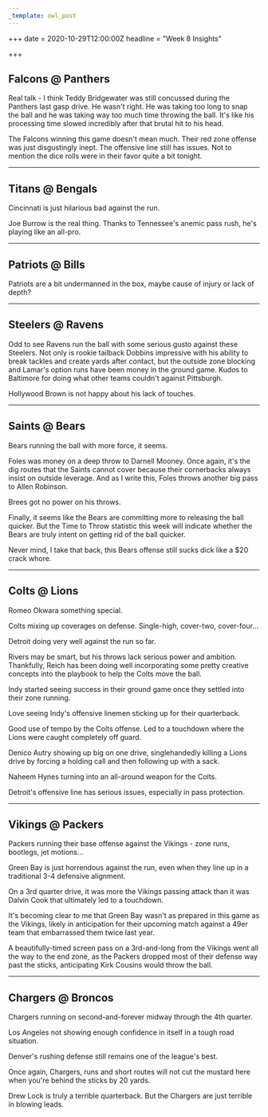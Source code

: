 ```yaml
---
_template: owl_post
---
```



+++
date = 2020-10-29T12:00:00Z
headline = "Week 8 Insights"

+++
## Falcons @ Panthers

Real talk - I think Teddy Bridgewater was still concussed during the Panthers last gasp drive. He wasn't right. He was taking too long to snap the ball and he was taking way too much time throwing the ball. It's like his processing time slowed incredibly after that brutal hit to his head.

The Falcons winning this game doesn't mean much. Their red zone offense was just disgustingly inept. The offensive line still has issues. Not to mention the dice rolls were in their favor quite a bit tonight.

***

## Titans @ Bengals

Cincinnati is just hilarious bad against the run.

Joe Burrow is the real thing. Thanks to Tennessee's anemic pass rush, he's playing like an all-pro.

***

## Patriots @ Bills

Patriots are a bit undermanned in the box, maybe cause of injury or lack of depth?

***

## Steelers @ Ravens

Odd to see Ravens run the ball with some serious gusto against these Steelers. Not only is rookie tailback Dobbins impressive with his ability to break tackles and create yards after contact, but the outside zone blocking and Lamar's option runs have been money in the ground game. Kudos to Baltimore for doing what other teams couldn't against Pittsburgh.

Hollywood Brown is not happy about his lack of touches.

***

## Saints @ Bears

Bears running the ball with more force, it seems.

Foles was money on a deep throw to Darnell Mooney. Once again, it's the dig routes that the Saints cannot cover because their cornerbacks always insist on outside leverage. And as I write this, Foles throws another big pass to Allen Robinson.

Brees got no power on his throws.

Finally, it seems like the Bears are committing more to releasing the ball quicker. But the Time to Throw statistic this week will indicate whether the Bears are truly intent on getting rid of the ball quicker.

Never mind, I take that back, this Bears offense still sucks dick like a $20 crack whore.

***

## Colts @ Lions

Romeo Okwara something special.

Colts mixing up coverages on defense. Single-high, cover-two, cover-four...

Detroit doing very well against the run so far.

Rivers may be smart, but his throws lack serious power and ambition. Thankfully, Reich has been doing well incorporating some pretty creative concepts into the playbook to help the Colts move the ball.

Indy started seeing success in their ground game once they settled into their zone running.

Love seeing Indy's offensive linemen sticking up for their quarterback.

Good use of tempo by the Colts offense. Led to a touchdown where the Lions were caught completely off guard.

Denico Autry showing up big on one drive, singlehandedly killing a Lions drive by forcing a holding call and then following up with a sack.

Naheem Hynes turning into an all-around weapon for the Colts.

Detroit's offensive line has serious issues, especially in pass protection.

***

## Vikings @ Packers

Packers running their base offense against the Vikings - zone runs, bootlegs, jet motions...

Green Bay is just horrendous against the run, even when they line up in a traditional 3-4 defensive alignment.

On a 3rd quarter drive, it was more the Vikings passing attack than it was Dalvin Cook that ultimately led to a touchdown.

It's becoming clear to me that Green Bay wasn't as prepared in this game as the Vikings, likely in anticipation for their upcoming match against a 49er team that embarrassed them twice last year.

A beautifully-timed screen pass on a 3rd-and-long from the Vikings went all the way to the end zone, as the Packers dropped most of their defense way past the sticks, anticipating Kirk Cousins would throw the ball.

***

## Chargers @ Broncos

Chargers running on second-and-forever midway through the 4th quarter.

Los Angeles not showing enough confidence in itself in a tough road situation.

Denver's rushing defense still remains one of the league's best.

Once again, Chargers, runs and short routes will not cut the mustard here when you're behind the sticks by 20 yards.

Drew Lock is truly a terrible quarterback. But the Chargers are just terrible in blowing leads.
